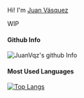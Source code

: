 Hi! I'm [Juan Vásquez](https://twitter.com/juanvqz_)

WIP

#### Github Info

![JuanVqz's github Info](https://github-readme-stats.vercel.app/api?username=juanvqz&show_icons=true&count_private=true&theme=gruvbox)

#### Most Used Languages

[![Top Langs](https://github-readme-stats.vercel.app/api/top-langs/?username=juanvqz&layout=compact)](https://github.com/anuraghazra/github-readme-stats)

